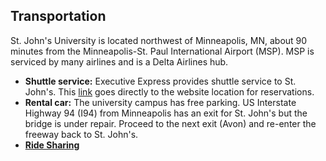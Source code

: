 ## Transportation

St. John's University is located northwest of Minneapolis, MN, about 90 minutes from the Minneapolis-St. Paul International Airport (MSP).  MSP is serviced by many airlines and is a Delta Airlines hub.

- **Shuttle service:** Executive Express provides shuttle service to St. John's.  This [link](https://www.executiveexpress.biz/city/st.-johns-university) goes directly to the website location for reservations.
- **Rental car:** The university campus has free parking.  US Interstate Highway 94 (I94) from Minneapolis has an exit for St. John's but the bridge is under repair.  Proceed to the next exit (Avon) and re-enter the freeway back to St. John's.
- **[Ride Sharing](Ride_sharing.md)**
